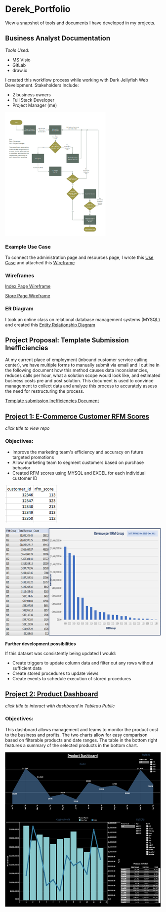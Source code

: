 # Derek_Portfolio
View a snapshot of tools and documents I have developed in my projects. 

## Business Analyst Documentation
*Tools Used:*
  - MS Visio
  - GitLab
  - draw.io

I created this workflow process while working with Dark Jellyfish Web Development. 
Stakeholders Include:
  - 2 business owners
  - Full Stack Developer
  - Project Manager (me)
<img src="images/LCL-Workflow.PNG" height=400 >

### Example Use Case
To connect the administration page and resources page, I wrote this [Use Case](https://github.com/frankd123/Derek_Portfolio/blob/main/images/Use%20Case_Admin%20Links.PNG) and attached this [Wireframe](https://github.com/frankd123/Derek_Portfolio/blob/main/images/LCL_Knife_Resources_Page_Layout_1.3.pdf)

### Wireframes
[Index Page Wireframe](https://github.com/frankd123/Derek_Portfolio/blob/main/images/LCL%20Knife%20Index%20Layout%201.3.pdf)

[Store Page Wireframe](https://github.com/frankd123/Derek_Portfolio/blob/main/images/LCL%20Knife%20Store%20Page%20Layout%201.5.pdf)

### ER Diagram
I took an online class on relational database management systems (MYSQL) and created this [Entity Relationship Diagram](https://github.com/frankd123/Derek_Portfolio/blob/main/images/The%20Office%20Entity%20Relationship%20Diagram.pdf)



## Project Proposal: Template Submission Inefficiencies

At my current place of employment (inbound customer service calling center), we have multiple forms to manually submit via email and I outline in the following document how this method causes data inconsistencies, reduces calls per hour, what a solution scope would look like, and estimated business costs pre and post solution. This document is used to convince management to collect data and analyze this process to accurately assess the need for restructuring the process. 

[Template submission Inefficiencies Document](https://github.com/frankd123/Derek_Portfolio/blob/main/images/Template%20Submission%20Inefficiencies%20CCI.pdf)


## [Project 1: E-Commerce Customer RFM Scores](https://github.com/frankd123/RFM_Scores)
*click title to view repo*

### Objectives:
* Improve the marketing team's efficiency and accuracy on future targeted promotions
* Allow marketing team to segment customers based on purchase behavior
* Created RFM scores using MYSQL and EXCEL for each individual customer ID

![](images/rfm-scores-view.PNG)

<img src="images/revenue-per-rfm-group.PNG" height=350 >

**Further development possibilities**

If this dataset was consistently being updated I would:
* Create triggers to update column data and filter out any rows without sufficient data
* Create stored procedures to update views
* Create events to schedule execution of stored procedures

## [Project 2: Product Dashboard](https://public.tableau.com/views/ProductDashboard_16314197128400/Dashboard1?:language=en-US&:display_count=n&:origin=viz_share_link)
*click title to interact with dashboard in Tableau Public*

### Objectives:
This dashboard allows management and teams to monitor the product cost to the business and profits. The two charts allow for easy comparison based on filterable products and date ranges. The table in the bottom right features a summary of the selected products in the bottom chart. 

<img src="images/Product-Dashboard-screenshot.PNG" height=500 >



